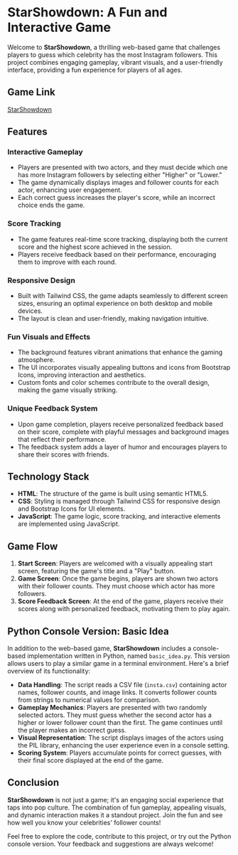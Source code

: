 # StarShowdown: A Fun and Interactive Game

Welcome to **StarShowdown**, a thrilling web-based game that challenges players to guess which celebrity has the most Instagram followers. This project combines engaging gameplay, vibrant visuals, and a user-friendly interface, providing a fun experience for players of all ages.
## Game Link
[StarShowdown](https://saikaushik003.github.io/Star-Showdown-HigherOrLowerGame-/)
## Features

### Interactive Gameplay
- Players are presented with two actors, and they must decide which one has more Instagram followers by selecting either "Higher" or "Lower."
- The game dynamically displays images and follower counts for each actor, enhancing user engagement.
- Each correct guess increases the player's score, while an incorrect choice ends the game.

### Score Tracking
- The game features real-time score tracking, displaying both the current score and the highest score achieved in the session.
- Players receive feedback based on their performance, encouraging them to improve with each round.

### Responsive Design
- Built with Tailwind CSS, the game adapts seamlessly to different screen sizes, ensuring an optimal experience on both desktop and mobile devices.
- The layout is clean and user-friendly, making navigation intuitive.

### Fun Visuals and Effects
- The background features vibrant animations that enhance the gaming atmosphere.
- The UI incorporates visually appealing buttons and icons from Bootstrap Icons, improving interaction and aesthetics.
- Custom fonts and color schemes contribute to the overall design, making the game visually striking.

### Unique Feedback System
- Upon game completion, players receive personalized feedback based on their score, complete with playful messages and background images that reflect their performance.
- The feedback system adds a layer of humor and encourages players to share their scores with friends.

## Technology Stack
- **HTML**: The structure of the game is built using semantic HTML5.
- **CSS**: Styling is managed through Tailwind CSS for responsive design and Bootstrap Icons for UI elements.
- **JavaScript**: The game logic, score tracking, and interactive elements are implemented using JavaScript.

## Game Flow
1. **Start Screen**: Players are welcomed with a visually appealing start screen, featuring the game's title and a "Play" button.
2. **Game Screen**: Once the game begins, players are shown two actors with their follower counts. They must choose which actor has more followers.
3. **Score Feedback Screen**: At the end of the game, players receive their scores along with personalized feedback, motivating them to play again.

## Python Console Version: Basic Idea

In addition to the web-based game, **StarShowdown** includes a console-based implementation written in Python, named `basic_idea.py`. This version allows users to play a similar game in a terminal environment. Here's a brief overview of its functionality:

- **Data Handling**: The script reads a CSV file (`insta.csv`) containing actor names, follower counts, and image links. It converts follower counts from strings to numerical values for comparison.
- **Gameplay Mechanics**: Players are presented with two randomly selected actors. They must guess whether the second actor has a higher or lower follower count than the first. The game continues until the player makes an incorrect guess.
- **Visual Representation**: The script displays images of the actors using the PIL library, enhancing the user experience even in a console setting.
- **Scoring System**: Players accumulate points for correct guesses, with their final score displayed at the end of the game.

## Conclusion
**StarShowdown** is not just a game; it's an engaging social experience that taps into pop culture. The combination of fun gameplay, appealing visuals, and dynamic interaction makes it a standout project. Join the fun and see how well you know your celebrities' follower counts!

Feel free to explore the code, contribute to this project, or try out the Python console version. Your feedback and suggestions are always welcome!
